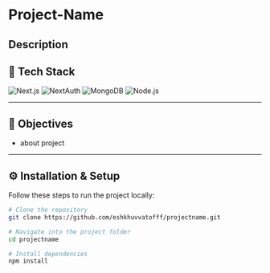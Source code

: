 # Project-Name

Description
---

## 🚀 Tech Stack

![Next.js](https://img.shields.io/badge/Next.js-000000?style=for-the-badge&logo=next.js&logoColor=white)
![NextAuth](https://img.shields.io/badge/NextAuth.js-000000?style=for-the-badge&logo=auth0&logoColor=white)
![MongoDB](https://img.shields.io/badge/MongoDB-47A248?style=for-the-badge&logo=mongodb&logoColor=white)
![Node.js](https://img.shields.io/badge/Node.js-339933?style=for-the-badge&logo=node.js&logoColor=white)

---

## 📌 Objectives

- about project

---

## ⚙️ Installation & Setup

Follow these steps to run the project locally:

```bash
# Clone the repository
git clone https://github.com/eshkhuvvatofff/projectname.git

# Navigate into the project folder
cd projectname

# Install dependencies
npm install